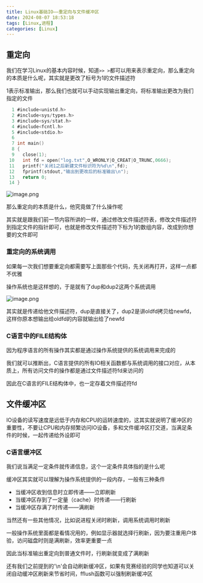 ```yaml
---
title: Linux基础IO——重定向与文件缓冲区
date: 2024-08-07 18:53:18
tags: [Linux,进程]
categories: [Linux]
---
```


## 重定向

我们在学习Linux的基本内容时候，知道`>> >`都可以用来表示重定向，那么重定向的本质是什么呢，其实就是更改了标号为1的文件描述符

1表示标准输出，那么我们也就可以手动实现输出重定向，将标准输出更改为我们指定的文件

```c
  1 #include<unistd.h>
  2 #include<sys/types.h>
  3 #include<sys/stat.h>
  4 #include<fcntl.h>
  5 #include<stdio.h>
  6 
  7 int main()
  8 {
  9   close(1);
 10   int fd = open("log.txt",O_WRONLY|O_CREAT|O_TRUNC,0666);
 11   printf("关闭1之后新建文件标识符为%d\n",fd);
 12   fprintf(stdout,"输出到更改后的标准输出\n");               
 13   return 0;
 14 }
```



![image.png](https://s2.loli.net/2024/08/07/t5gqh89Cbs3NlYy.png)

那么重定向的本质是什么，他究竟做了什么操作呢

其实就是跟我们前一节内容所讲的一样，通过修改文件描述符表，修改文件描述符到指定文件的指针即可，也就是修改文件描述符下标为1的数组内容，改成到你想要的文件即可

### 重定向的系统调用

如果每一次我们想要重定向都需要写上面那些个代码，先关闭再打开，这样一点都不优雅

操作系统也是这样想的，于是就有了dup和dup2这两个系统调用

![image.png](https://s2.loli.net/2024/08/07/Mi9B4EabjHf1FCU.png)

其实就是传递给他文件描述符，dup是直接关了，dup2是讲oldfd拷贝给newfd，这样你原本想输出给oldfd的内容就输出给了newfd

### C语言中的FILE结构体

因为程序语言的所有操作其实都是通过操作系统提供的系统调用来完成的

我们就可以推断出，C语言提供的所有IO相关函数都与系统调用的接口对应，从本质上，所有访问文件的操作都是通过文件描述符fd来访问的

因此在C语言的FILE结构体中，也一定存着文件描述符fd

## 文件缓冲区

IO设备的读写速度是远低于内存和CPU的运转速度的，这其实就说明了缓冲区的重要性，不要让CPU和内存频繁访问IO设备，多和文件缓冲区打交道，当满足条件的时候，一起传递给外设即可

### C语言缓冲区

我们说当满足一定条件就传递信息，这个一定条件具体指的是什么呢

缓冲区其实就可以理解为操作系统提供的一段内存，一般有三种条件

* 当缓冲区收到信息时立即传递——立即刷新
* 当缓冲区存到了一定量（cache）时传递——行刷新
* 当缓冲区存满了时传递——满刷新

当然还有一些其他情况，比如说进程关闭时刷新，调用系统调用时刷新

一般操作系统里面都是看情况用的，例如显示器就选择行刷新，因为要注重用户体验，访问磁盘时则是满刷新，效率更重要一点

因此当标准输出重定向到普通文件时，行刷新就变成了满刷新

还有我们之前提到的'\n'会自动刷新缓冲区，如果有竞赛经验的同学也知道可以关闭自动缓冲区刷新来节省时间，fflush函数可以强制刷新缓冲区

